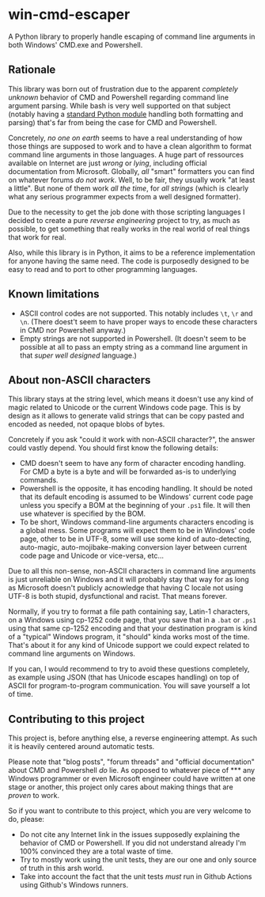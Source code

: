 # win-cmd-escaper

A Python library to properly handle escaping of command line arguments in both Windows' CMD.exe and Powershell.

## Rationale

This library was born out of frustration due to the apparent *completely unknown* behavior of CMD and Powershell regarding command line argument parsing. While bash is very well supported on that subject (notably having a [standard Python module](https://docs.python.org/3/library/shlex.html?highlight=shlex#module-shlex) handling both formatting and parsing) that's far from being the case for CMD and Powershell.

Concretely, *no one on earth* seems to have a real understanding of how those things are supposed to work and to have a clean algorithm to format command line arguments in those languages. A huge part of ressources available on Internet are just *wrong* or *lying*, including official documentation from Microsoft. Globally, *all* "smart" formatters you can find on whatever forums *do not work*. Well, to be fair, they usually work "at least a little". But none of them work *all the time*, for *all strings* (which is clearly what any serious programmer expects from a well designed formatter).

Due to the necessity to get the job done with those scripting languages I decided to create a pure *reverse engineering* project to try, as much as possible, to get something that really works in the real world of real things that work for real.

Also, while this library is in Python, it aims to be a reference implementation for anyone having the same need. The code is purposedly designed to be easy to read and to port to other programming languages.

## Known limitations

* ASCII control codes are not supported. This notably includes `\t`, `\r` and `\n`. (There doest't seem to have proper ways to encode these characters in CMD nor Powershell anyway.)
* Empty strings are not supported in Powershell. (It doesn't seem to be possible at all to pass an empty string as a command line argument in that *super well designed* language.)

## About non-ASCII characters

This library stays at the string level, which means it doesn't use any kind of magic related to Unicode or the current Windows code page. This is by design as it allows to generate valid strings that can be copy pasted and encoded as needed, not opaque blobs of bytes.

Concretely if you ask "could it work with non-ASCII character?", the answer could vastly depend. You should first know the following details:

* CMD doesn't seem to have any form of character encoding handling. For CMD a byte is a byte and will be forwarded as-is to underlying commands.
* Powershell is the opposite, it has encoding handling. It should be noted that its default encoding is assumed to be Windows' current code page unless you specify a BOM at the beginning of your `.ps1` file. It will then use whatever is specified by the BOM.
* To be short, Windows command-line arguments characters encoding is a global mess. Some programs will expect them to be in Windows' code page, other to be in UTF-8, some will use some kind of auto-detecting, auto-magic, auto-mojibake-making conversion layer between current code page and Unicode or vice-versa, etc...

Due to all this non-sense, non-ASCII characters in command line arguments is just unreliable on Windows and it will probably stay that way for as long as Microsoft doesn't publicly acnowledge that having C locale not using UTF-8 is both stupid, dysfunctional and racist. That means forever.

Normally, if you try to format a file path containing say, Latin-1 characters, on a Windows using cp-1252 code page, that you save that in a `.bat` or `.ps1` using that same cp-1252 encoding and that your destination program is kind of a "typical" Windows program, it "should" kinda works most of the time. That's about it for any kind of Unicode support we could expect related to command line arguments on Windows.

If you can, I would recommend to try to avoid these questions completely, as example using JSON (that has Unicode escapes handling) on top of ASCII for program-to-program communication. You will save yourself a lot of time.

## Contributing to this project

This project is, before anything else, a reverse engineering attempt. As such it is heavily centered around automatic tests.

Please note that "blog posts", "forum threads" and "official documentation" about CMD and Powershell *do* lie. As opposed to whatever piece of *** any Windows programmer or even Microsoft engineer could have written at one stage or another, this project only cares about making things that are *proven* to work.

So if you want to contribute to this project, which you are very welcome to do, please:

* Do not cite any Internet link in the issues supposedly explaining the behavior of CMD or Powershell. If you did not understand already I'm 100% convinced they are a total waste of time.
* Try to mostly work using the unit tests, they are our one and only source of truth in this arsh world.
* Take into account the fact that the unit tests *must* run in Github Actions using Github's Windows runners.
